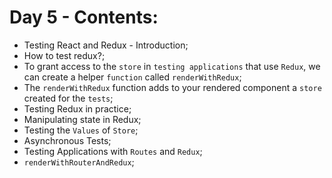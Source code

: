 # Day 5 - Contents: 

* Testing React and Redux - Introduction; 
* How to test redux?; 
* To grant access to the `store` in `testing applications` that use `Redux`, we can create a helper `function` called `renderWithRedux`; 
* The `renderWithRedux` function adds to your rendered component a `store` created for the `tests`; 
* Testing Redux in practice; 
* Manipulating state in Redux; 
* Testing the `Values` of `Store`; 
* Asynchronous Tests; 
* Testing Applications with `Routes` and `Redux`; 
* `renderWithRouterAndRedux`; 
